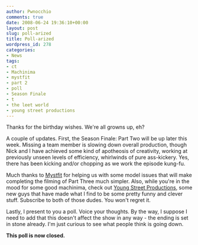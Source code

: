 ```yaml
---
author: Pwnocchio
comments: true
date: 2008-06-24 19:36:10+00:00
layout: post
slug: poll-arized
title: Poll-arized
wordpress_id: 278
categories:
- News
tags:
- ct
- Machinima
- mystfit
- part 2
- poll
- Season Finale
- t
- the leet world
- young street productions
---
```


Thanks for the birthday wishes. We're all growns up, eh?

A couple of updates. First, the Season Finale: Part Two will be up later this week. Missing a team member is slowing down overall production, though Nick and I have achieved some kind of apotheosis of creativity, working at previously unseen levels of efficiency, whirlwinds of pure ass-kickery. Yes, there has been kicking and/or chopping as we work the episode kung-fu.

Much thanks to [Mystfit](http://www.youtube.com/mystfit) for helping us with some model issues that will make completing the filming of Part Three much simpler. Also, while you're in the mood for some good machinima, check out [Young Street Productions](http://youtube.com/user/YngStreetProductions), some new guys that have made what I find to be some pretty funny and clever stuff. Subscribe to both of those dudes. You won't regret it.

Lastly, I present to you a poll. Voice your thoughts. By the way, I suppose I need to add that this doesn't affect the show in any way - the ending is set in stone already. I'm just curious to see what people think is going down.

**This poll is now closed.**
